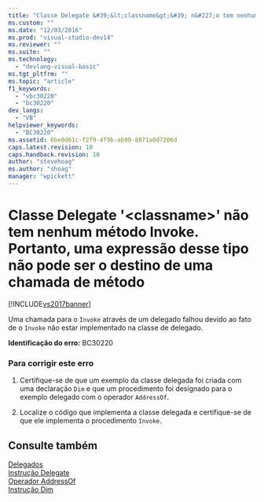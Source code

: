 ```yaml
---
title: "Classe Delegate &#39;&lt;classname&gt;&#39; n&#227;o tem nenhum m&#233;todo Invoke. Portanto, uma express&#227;o desse tipo n&#227;o pode ser o destino de uma chamada de m&#233;todo | Microsoft Docs"
ms.custom: ""
ms.date: "12/03/2016"
ms.prod: "visual-studio-dev14"
ms.reviewer: ""
ms.suite: ""
ms.technology: 
  - "devlang-visual-basic"
ms.tgt_pltfrm: ""
ms.topic: "article"
f1_keywords: 
  - "vbc30220"
  - "bc30220"
dev_langs: 
  - "VB"
helpviewer_keywords: 
  - "BC30220"
ms.assetid: 6be0d61c-f2f9-4f9b-ab90-8871a0d7206d
caps.latest.revision: 10
caps.handback.revision: 10
author: "stevehoag"
ms.author: "shoag"
manager: "wpickett"
---
```

# Classe Delegate &#39;&lt;classname&gt;&#39; n&#227;o tem nenhum m&#233;todo Invoke. Portanto, uma express&#227;o desse tipo n&#227;o pode ser o destino de uma chamada de m&#233;todo
[!INCLUDE[vs2017banner](../../../csharp/includes/vs2017banner.md)]

Uma chamada para o `Invoke` através de um delegado falhou devido ao fato de o `Invoke` não estar implementado na classe de delegado.  
  
 **Identificação do erro:**  BC30220  
  
### Para corrigir este erro  
  
1.  Certifique\-se de que um exemplo da classe delegada foi criada com uma declaração `Dim` e que um procedimento foi designado para o exemplo delegado com o operador `AddressOf`.  
  
2.  Localize o código que implementa a classe delegada e certifique\-se de que ele implementa o procedimento `Invoke`.  
  
## Consulte também  
 [Delegados](../../../visual-basic/programming-guide/language-features/delegates/delegates.md)   
 [Instrução Delegate](../../../visual-basic/language-reference/statements/delegate-statement.md)   
 [Operador AddressOf](../../../visual-basic/language-reference/operators/addressof-operator.md)   
 [Instrução Dim](../../../visual-basic/language-reference/statements/dim-statement.md)
